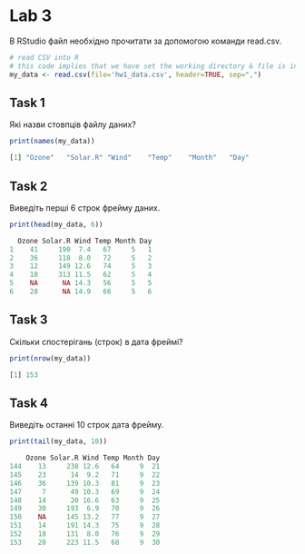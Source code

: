 # Lab 3
В RStudio файл необхідно прочитати за допомогою команди read.csv.

```R
# read CSV into R
# this code implies that we have set the working directory & file is in the root of it
my_data <- read.csv(file='hw1_data.csv', header=TRUE, sep=",")
```

## Task 1

Які назви стовпців файлу даних?


```R
print(names(my_data))
```
```R
[1] "Ozone"   "Solar.R" "Wind"    "Temp"    "Month"   "Day" 
```

## Task 2

Виведіть перші 6 строк фрейму даних.


```R
print(head(my_data, 6))
```
```R
  Ozone Solar.R Wind Temp Month Day
1    41     190  7.4   67     5   1
2    36     118  8.0   72     5   2
3    12     149 12.6   74     5   3
4    18     313 11.5   62     5   4
5    NA      NA 14.3   56     5   5
6    28      NA 14.9   66     5   6
```

## Task 3

Скільки спостерігань (строк) в дата фреймі?


```R
print(nrow(my_data))
```
```R
[1] 153
```

## Task 4

Виведіть останні 10 строк дата фрейму.


```R
print(tail(my_data, 10))
```
```R
    Ozone Solar.R Wind Temp Month Day
144    13     238 12.6   64     9  21
145    23      14  9.2   71     9  22
146    36     139 10.3   81     9  23
147     7      49 10.3   69     9  24
148    14      20 16.6   63     9  25
149    30     193  6.9   70     9  26
150    NA     145 13.2   77     9  27
151    14     191 14.3   75     9  28
152    18     131  8.0   76     9  29
153    20     223 11.5   68     9  30
```
